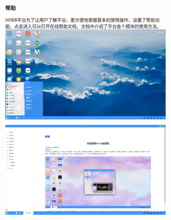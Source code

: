 ### 帮助
Hi168平台为了让用户了解平台，更方便地掌握基本的使用操作，设置了帮助功能，点击进入可以打开在线帮助文档，文档中介绍了平台各个模块的使用方法。
![alt text](../help_picture/14_desktopcentor08.png)

![alt text](../help_picture/14_desktopcentor09.png)